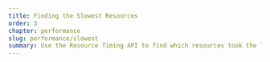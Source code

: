 ```yaml
---
title: Finding the Slowest Resources
order: 3
chapter: performance
slug: performance/slowest
summary: Use the Resource Timing API to find which resources took the longest to load.
---
```

